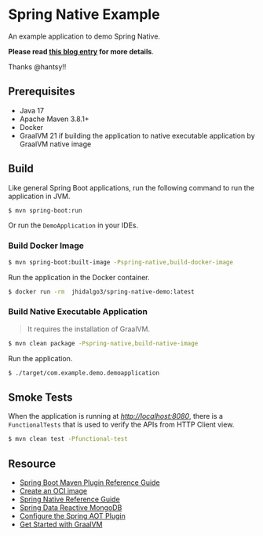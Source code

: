 # Spring Native Example

An example application to demo Spring Native. 

**Please read [this blog entry](https://hantsy.medium.com/building-your-first-spring-native-application-ae169136e544) for more details**.

Thanks @hantsy!!

## Prerequisites 

* Java 17
* Apache Maven 3.8.1+
* Docker 
* GraalVM 21 if building the application to native executable application by GraalVM native image

## Build

Like general Spring Boot applications, run the following command  to run the application in JVM.

```bash
$ mvn spring-boot:run
```

Or run the `DemoApplication` in your IDEs.

### Build Docker Image

```bash
$ mvn spring-boot:built-image -Pspring-native,build-docker-image
```

Run the application in the Docker container.

```bash
$ docker run -rm  jhidalgo3/spring-native-demo:latest
```

### Build Native Executable Application

> It requires the installation of GraalVM.

```bash
$ mvn clean package -Pspring-native,build-native-image
```

Run the application.

```bash
$ ./target/com.example.demo.demoapplication
```


## Smoke Tests

When the application is running at *[http://localhost:8080](http://localhost:8080)*,  there is a `FunctionalTests` that is used to verify the APIs from HTTP Client view.

```bash
$ mvn clean test -Pfunctional-test
```

## Resource

* [Spring Boot Maven Plugin Reference Guide](https://docs.spring.io/spring-boot/docs/2.4.4/maven-plugin/reference/html/)
* [Create an OCI image](https://docs.spring.io/spring-boot/docs/2.4.4/maven-plugin/reference/html/#build-image)
* [Spring Native Reference Guide](https://docs.spring.io/spring-native/docs/current/reference/htmlsingle/)
* [Spring Data Reactive MongoDB](https://docs.spring.io/spring-boot/docs/2.4.4/reference/htmlsingle/#boot-features-mongodb)
* [Configure the Spring AOT Plugin](https://docs.spring.io/spring-native/docs/0.9.1/reference/htmlsingle/#spring-aot-maven)
* [Get Started with GraalVM ](https://www.graalvm.org/docs/getting-started/#install-graalvm)

